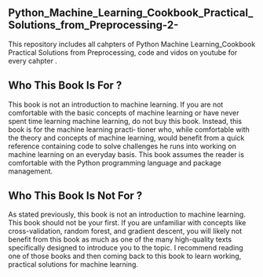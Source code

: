 ## Python_Machine_Learning_Cookbook_Practical_Solutions_from_Preprocessing-2-

This repository includes all cahpters of Python Machine Learning_Cookbook Practical Solutions from Preprocessing, code and vidos on youtube for every cahpter . 

## Who This Book Is For ? 
This book is not an introduction to machine learning. If you are not comfortable with the basic concepts of machine learning or have never spent time learning machine learning, do not buy this book. Instead, this book is for the machine learning practi‐ tioner who, while comfortable with the theory and concepts of machine learning, would benefit from a quick reference containing code to solve challenges he runs into working on machine learning on an everyday basis. This book assumes the reader is comfortable with the Python programming language and package management.
## Who This Book Is Not For ? 
As stated previously, this book is not an introduction to machine learning. This book should not be your first. If you are unfamiliar with concepts like cross-validation, random forest, and gradient descent, you will likely not benefit from this book as much as one of the many high-quality texts specifically designed to introduce you to the topic. I recommend reading one of those books and then coming back to this book to learn working, practical solutions for machine learning.
